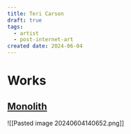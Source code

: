 ```yaml
---
title: Teri Carson
draft: true
tags:
  - artist
  - post-internet-art
created date: 2024-06-04
---
```

# Works
## [Monolith](https://vimeo.com/823914133)
![[Pasted image 20240604140652.png]]
